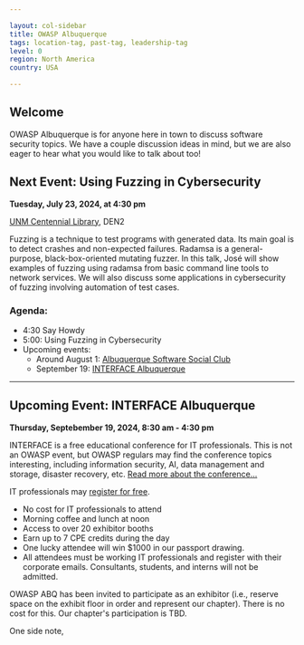 ```yaml
---

layout: col-sidebar
title: OWASP Albuquerque
tags: location-tag, past-tag, leadership-tag
level: 0
region: North America
country: USA

---
```

<!-- editing instructions at https://owasp.org/migration/ -->

## Welcome
OWASP Albuquerque is for anyone here in town to discuss software security topics. We have a couple discussion ideas in mind, but we are also eager to hear what you would like to talk about too!

## Next Event: Using Fuzzing in Cybersecurity

**Tuesday, July 23, 2024, at 4:30 pm**

<a href="/www-chapter-albuquerque/#div-centlibrary" onclick="location.hash='div-centlibrary'; location.reload();">UNM Centennial Library</a>, DEN2

Fuzzing is a technique to test programs with generated data. Its main goal is to detect crashes and non-expected failures. Radamsa is a general-purpose, black-box-oriented mutating fuzzer. In this talk, José will show examples of fuzzing using radamsa from basic command line tools to network services. We will also discuss some applications in cybersecurity of fuzzing involving automation of test cases.

### Agenda: 
- 4:30 Say Howdy
- 5:00: Using Fuzzing in Cybersecurity
- Upcoming events:
  - Around August 1: <a href="https://www.meetup.com/albuquerque-software-social-club/" target="new">Albuquerque Software Social Club</a>
  - September 19: <a href="https://f2fevents.com/event/abq24/" target='new'>INTERFACE Albuquerque</a>

---

## Upcoming Event: INTERFACE Albuquerque

**Thursday, Septebember 19, 2024, 8:30 am - 4:30 pm**

INTERFACE is a free educational conference for IT professionals. This is not an OWASP event, but OWASP regulars may find the conference topics interesting, including information security, AI, data management and storage, disaster recovery, etc. <a href="https://f2fevents.com/event/abq24/" target="new">Read more about the conference...</a>

IT professionals may <a href="https://f2fevents.com/register/?att=ABQ&ref=Association&par=OWASP" target='new'>register for free</a>.
- No cost for IT professionals to attend
- Morning coffee and lunch at noon
- Access to over 20 exhibitor booths
- Earn up to 7 CPE credits during the day
- One lucky attendee will win $1000 in our passport drawing.
- All attendees must be working IT professionals and register with their corporate emails. Consultants, students, and interns will not be admitted.
  
OWASP ABQ has been invited to participate as an exhibitor (i.e., reserve space on the exhibit floor in order and represent our chapter). There is no cost for this. Our chapter's participation is TBD.

 

 
One side note, 
